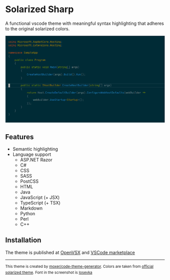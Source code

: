 # Solarized Sharp

A functional vscode theme with meaningful syntax highlighting that adheres to the original solarized colors.

![Preview](https://raw.githubusercontent.com/muhammadsammy/solarized-sharp-vscode/master/assets/preview.png)

## Features

- Semantic highlighting
- Language support
  - ASP.NET Razor
  - C#
  - CSS
  - SASS
  - PostCSS
  - HTML
  - Java
  - JavaScript (+ JSX)
  - TypeScript (+ TSX)
  - Markdown
  - Python
  - Perl
  - C++

## Installation

The theme is published at [OpenVSX](https://open-vsx.org/extension/muhammad-sammy/solarized-sharp-vscode) and [VSCode marketplace](https://marketplace.visualstudio.com/items?itemName=muhammad-sammy.solarized-sharp-vscode)

---

<sup>This theme is created by [moxer/code-theme-generator](https://github.com/moxer-theme/code-theme-generator). Colors are taken from [official solarized theme](https://ethanschoonover.com/solarized). Font in the screenshot is [Iosevka](https://github.com/be5invis/Iosevka)</sup>
